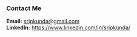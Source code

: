### Contact Me

**Email:** [sripkunda@gmail.com](mailto:sripkunda@gmail.com)<br>
**LinkedIn:** https://www.linkedin.com/in/sripkunda/
